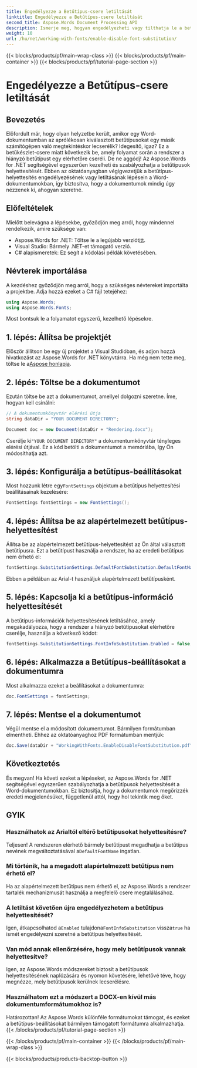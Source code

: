 ```yaml
---
title: Engedélyezze a Betűtípus-csere letiltását
linktitle: Engedélyezze a Betűtípus-csere letiltását
second_title: Aspose.Words Document Processing API
description: Ismerje meg, hogyan engedélyezheti vagy tilthatja le a betűtípusok helyettesítését Word-dokumentumokban az Aspose.Words for .NET használatával. Gondoskodjon arról, hogy dokumentumai minden platformon egységesek legyenek.
weight: 10
url: /hu/net/working-with-fonts/enable-disable-font-substitution/
---
```


{{< blocks/products/pf/main-wrap-class >}}
{{< blocks/products/pf/main-container >}}
{{< blocks/products/pf/tutorial-page-section >}}

# Engedélyezze a Betűtípus-csere letiltását

## Bevezetés

Előfordult már, hogy olyan helyzetbe került, amikor egy Word-dokumentumban az aprólékosan kiválasztott betűtípusokat egy másik számítógépen való megtekintéskor lecserélik? Idegesítő, igaz? Ez a betűkészlet-csere miatt következik be, amely folyamat során a rendszer a hiányzó betűtípust egy elérhetőre cseréli. De ne aggódj! Az Aspose.Words for .NET segítségével egyszerűen kezelheti és szabályozhatja a betűtípusok helyettesítését. Ebben az oktatóanyagban végigvezetjük a betűtípus-helyettesítés engedélyezésének vagy letiltásának lépésein a Word-dokumentumokban, így biztosítva, hogy a dokumentumok mindig úgy nézzenek ki, ahogyan szeretné.

## Előfeltételek

Mielőtt belevágna a lépésekbe, győződjön meg arról, hogy mindennel rendelkezik, amire szüksége van:

-  Aspose.Words for .NET: Töltse le a legújabb verziót[itt](https://releases.aspose.com/words/net/).
- Visual Studio: Bármely .NET-et támogató verzió.
- C# alapismeretek: Ez segít a kódolási példák követésében.

## Névterek importálása

A kezdéshez győződjön meg arról, hogy a szükséges névtereket importálta a projektbe. Adja hozzá ezeket a C# fájl tetejéhez:

```csharp
using Aspose.Words;
using Aspose.Words.Fonts;
```

Most bontsuk le a folyamatot egyszerű, kezelhető lépésekre.

## 1. lépés: Állítsa be projektjét

Először állítson be egy új projektet a Visual Studióban, és adjon hozzá hivatkozást az Aspose.Words for .NET könyvtárra. Ha még nem tette meg, töltse le a[Aspose honlapja](https://releases.aspose.com/words/net/).

## 2. lépés: Töltse be a dokumentumot

Ezután töltse be azt a dokumentumot, amellyel dolgozni szeretne. Íme, hogyan kell csinálni:

```csharp
// A dokumentumkönyvtár elérési útja
string dataDir = "YOUR DOCUMENT DIRECTORY";

Document doc = new Document(dataDir + "Rendering.docx");
```

 Cserélje ki`"YOUR DOCUMENT DIRECTORY"` a dokumentumkönyvtár tényleges elérési útjával. Ez a kód betölti a dokumentumot a memóriába, így Ön módosíthatja azt.

## 3. lépés: Konfigurálja a betűtípus-beállításokat

 Most hozzunk létre egy`FontSettings` objektum a betűtípus helyettesítési beállításainak kezelésére:

```csharp
FontSettings fontSettings = new FontSettings();
```

## 4. lépés: Állítsa be az alapértelmezett betűtípus-helyettesítést

Állítsa be az alapértelmezett betűtípus-helyettesítést az Ön által választott betűtípusra. Ezt a betűtípust használja a rendszer, ha az eredeti betűtípus nem érhető el:

```csharp
fontSettings.SubstitutionSettings.DefaultFontSubstitution.DefaultFontName = "Arial";
```

Ebben a példában az Arial-t használjuk alapértelmezett betűtípusként.

## 5. lépés: Kapcsolja ki a betűtípus-információ helyettesítését

A betűtípus-információk helyettesítésének letiltásához, amely megakadályozza, hogy a rendszer a hiányzó betűtípusokat elérhetőre cserélje, használja a következő kódot:

```csharp
fontSettings.SubstitutionSettings.FontInfoSubstitution.Enabled = false;
```

## 6. lépés: Alkalmazza a Betűtípus-beállításokat a dokumentumra

Most alkalmazza ezeket a beállításokat a dokumentumra:

```csharp
doc.FontSettings = fontSettings;
```

## 7. lépés: Mentse el a dokumentumot

Végül mentse el a módosított dokumentumot. Bármilyen formátumban elmentheti. Ehhez az oktatóanyaghoz PDF formátumban mentjük:

```csharp
doc.Save(dataDir + "WorkingWithFonts.EnableDisableFontSubstitution.pdf");
```

## Következtetés

És megvan! Ha követi ezeket a lépéseket, az Aspose.Words for .NET segítségével egyszerűen szabályozhatja a betűtípusok helyettesítését a Word-dokumentumokban. Ez biztosítja, hogy a dokumentumok megőrizzék eredeti megjelenésüket, függetlenül attól, hogy hol tekintik meg őket.

## GYIK

### Használhatok az Arialtól eltérő betűtípusokat helyettesítésre?

 Teljesen! A rendszeren elérhető bármely betűtípust megadhatja a betűtípus nevének megváltoztatásával a`DefaultFontName` ingatlan.

### Mi történik, ha a megadott alapértelmezett betűtípus nem érhető el?

Ha az alapértelmezett betűtípus nem érhető el, az Aspose.Words a rendszer tartalék mechanizmusát használja a megfelelő csere megtalálásához.

### A letiltást követően újra engedélyezhetem a betűtípus helyettesítését?

 Igen, átkapcsolhatod a`Enabled` tulajdona`FontInfoSubstitution` vissza`true` ha ismét engedélyezni szeretné a betűtípus helyettesítését.

### Van mód annak ellenőrzésére, hogy mely betűtípusok vannak helyettesítve?

Igen, az Aspose.Words módszereket biztosít a betűtípusok helyettesítésének naplózására és nyomon követésére, lehetővé téve, hogy megnézze, mely betűtípusok kerülnek lecserélésre.

### Használhatom ezt a módszert a DOCX-en kívül más dokumentumformátumokhoz is?

Határozottan! Az Aspose.Words különféle formátumokat támogat, és ezeket a betűtípus-beállításokat bármilyen támogatott formátumra alkalmazhatja.
{{< /blocks/products/pf/tutorial-page-section >}}

{{< /blocks/products/pf/main-container >}}
{{< /blocks/products/pf/main-wrap-class >}}

{{< blocks/products/products-backtop-button >}}
